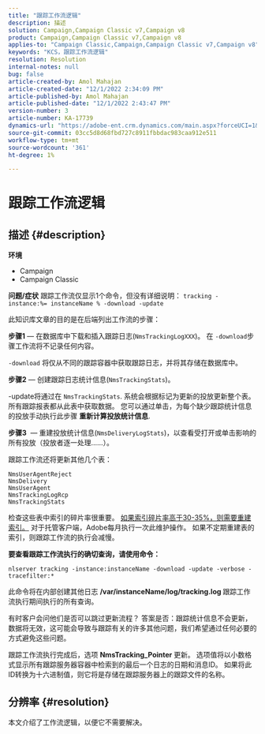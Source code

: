 ```yaml
---
title: "跟踪工作流逻辑"
description: 描述
solution: Campaign,Campaign Classic v7,Campaign v8
product: Campaign,Campaign Classic v7,Campaign v8
applies-to: "Campaign Classic,Campaign,Campaign Classic v7,Campaign v8"
keywords: "KCS，跟踪工作流逻辑"
resolution: Resolution
internal-notes: null
bug: false
article-created-by: Amol Mahajan
article-created-date: "12/1/2022 2:34:09 PM"
article-published-by: Amol Mahajan
article-published-date: "12/1/2022 2:43:47 PM"
version-number: 3
article-number: KA-17739
dynamics-url: "https://adobe-ent.crm.dynamics.com/main.aspx?forceUCI=1&pagetype=entityrecord&etn=knowledgearticle&id=aed13c35-8571-ed11-9561-6045bd006793"
source-git-commit: 03cc5d8d68fbd727c8911fbbdac983caa912e511
workflow-type: tm+mt
source-wordcount: '361'
ht-degree: 1%

---
```


# 跟踪工作流逻辑

## 描述 {#description}

<b>环境</b>
- Campaign
- Campaign Classic



<b>问题/症状</b>
跟踪工作流仅显示1个命令，但没有详细说明： `tracking -instance:%= instanceName % -download -update`



此知识库文章的目的是在后端列出工作流的步骤：

<b>步骤1</b>  — 在数据库中下载和插入跟踪日志(`NmsTrackingLogXXX`)。 在 `-download`步骤工作流将不记录任何内容。

`-download` 将仅从不同的跟踪容器中获取跟踪日志，并将其存储在数据库中。

<b>步骤2</b>  — 创建跟踪日志统计信息(`NmsTrackingStats`)。

-update将通过在 `NmsTrackingStats`. 系统会根据标记为更新的投放更新整个表。 所有跟踪报表都从此表中获取数据。 您可以通过单击，为每个缺少跟踪统计信息的投放手动执行此步骤 <b>重新计算投放统计信息</b>.

<b>步骤3</b>  — 重建投放统计信息(`NmsDeliveryLogStats`)，以查看受打开或单击影响的所有投放（投放者逐一处理……）。

跟踪工作流还将更新其他几个表：




```
NmsUserAgentReject 
NmsDelivery 
NmsUserAgent 
NmsTrackingLogRcp 
NmsTrackingStats
```


检查这些表中索引的碎片率很重要。 <u>如果索引碎片率高于30-35%，则需要重建索引。</u> 对于托管客户端，Adobe每月执行一次此维护操作。 如果不定期重建表的索引，则跟踪工作流的执行会减慢。

<b>要查看跟踪工作流执行的确切查询，请使用命令：</b>

`nlserver tracking -instance:instanceName -download -update -verbose -tracefilter:*`

此命令将在内部创建其他日志 <b>/var/instanceName/log/tracking.log </b>跟踪工作流执行期间执行的所有查询。

有时客户会问他们是否可以跳过更新流程？ 答案是否：跟踪统计信息不会更新，数据将无效，这可能会导致与跟踪有关的许多其他问题，我们希望通过任何必要的方式避免这些问题。

跟踪工作流执行完成后，选项 <b>NmsTracking_Pointer </b>更新。 选项值将以小数格式显示所有跟踪服务器容器中检索到的最后一个日志的日期和消息ID。 如果将此ID转换为十六进制值，则它将是存储在跟踪服务器上的跟踪文件的名称。


## 分辨率 {#resolution}


本文介绍了工作流逻辑，以便它不需要解决。
